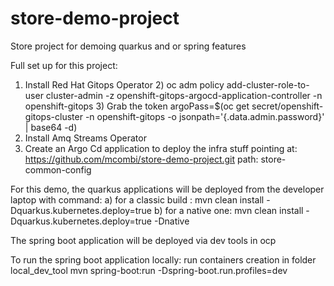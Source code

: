 # store-demo-project
Store project for demoing quarkus and or spring features


Full set up for this project:

1) Install Red Hat Gitops Operator
   2) oc adm policy add-cluster-role-to-user cluster-admin -z openshift-gitops-argocd-application-controller -n openshift-gitops
   3) Grab the token argoPass=$(oc get secret/openshift-gitops-cluster -n openshift-gitops -o jsonpath='{.data.admin\.password}' | base64 -d)
2) Install Amq Streams Operator
3) Create an Argo Cd application to deploy the infra stuff pointing at: https://github.com/mcombi/store-demo-project.git path: store-common-config

For this demo, the quarkus applications will be deployed from the developer laptop with command:
 a) for a classic build : mvn clean install -Dquarkus.kubernetes.deploy=true
 b) for a native one: mvn clean install -Dquarkus.kubernetes.deploy=true -Dnative

The spring boot application will be deployed via dev tools in ocp

To run the spring boot application locally:
run containers creation in folder local_dev_tool
mvn spring-boot:run -Dspring-boot.run.profiles=dev

